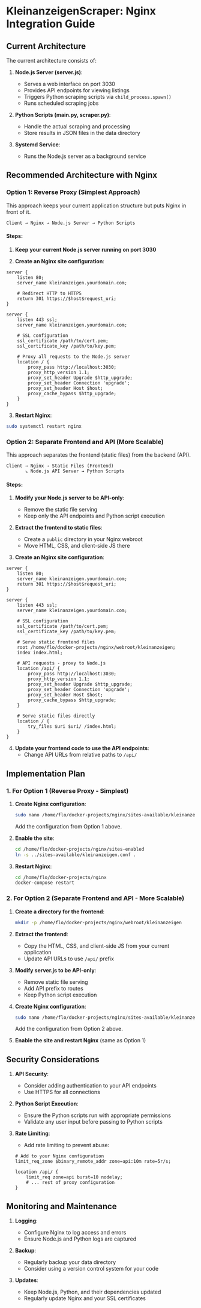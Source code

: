 # KleinanzeigenScraper: Nginx Integration Guide

## Current Architecture

The current architecture consists of:

1. **Node.js Server (server.js)**:
   - Serves a web interface on port 3030
   - Provides API endpoints for viewing listings
   - Triggers Python scraping scripts via `child_process.spawn()`
   - Runs scheduled scraping jobs

2. **Python Scripts (main.py, scraper.py)**:
   - Handle the actual scraping and processing
   - Store results in JSON files in the data directory

3. **Systemd Service**:
   - Runs the Node.js server as a background service

## Recommended Architecture with Nginx

### Option 1: Reverse Proxy (Simplest Approach)

This approach keeps your current application structure but puts Nginx in front of it.

```
Client → Nginx → Node.js Server → Python Scripts
```

#### Steps:

1. **Keep your current Node.js server running on port 3030**

2. **Create an Nginx site configuration**:

```nginx
server {
    listen 80;
    server_name kleinanzeigen.yourdomain.com;

    # Redirect HTTP to HTTPS
    return 301 https://$host$request_uri;
}

server {
    listen 443 ssl;
    server_name kleinanzeigen.yourdomain.com;

    # SSL configuration
    ssl_certificate /path/to/cert.pem;
    ssl_certificate_key /path/to/key.pem;

    # Proxy all requests to the Node.js server
    location / {
        proxy_pass http://localhost:3030;
        proxy_http_version 1.1;
        proxy_set_header Upgrade $http_upgrade;
        proxy_set_header Connection 'upgrade';
        proxy_set_header Host $host;
        proxy_cache_bypass $http_upgrade;
    }
}
```

3. **Restart Nginx**:
```bash
sudo systemctl restart nginx
```

### Option 2: Separate Frontend and API (More Scalable)

This approach separates the frontend (static files) from the backend (API).

```
Client → Nginx → Static Files (Frontend)
       ↘ Node.js API Server → Python Scripts
```

#### Steps:

1. **Modify your Node.js server to be API-only**:
   - Remove the static file serving
   - Keep only the API endpoints and Python script execution

2. **Extract the frontend to static files**:
   - Create a `public` directory in your Nginx webroot
   - Move HTML, CSS, and client-side JS there

3. **Create an Nginx site configuration**:

```nginx
server {
    listen 80;
    server_name kleinanzeigen.yourdomain.com;
    return 301 https://$host$request_uri;
}

server {
    listen 443 ssl;
    server_name kleinanzeigen.yourdomain.com;

    # SSL configuration
    ssl_certificate /path/to/cert.pem;
    ssl_certificate_key /path/to/key.pem;

    # Serve static frontend files
    root /home/flo/docker-projects/nginx/webroot/kleinanzeigen;
    index index.html;

    # API requests - proxy to Node.js
    location /api/ {
        proxy_pass http://localhost:3030;
        proxy_http_version 1.1;
        proxy_set_header Upgrade $http_upgrade;
        proxy_set_header Connection 'upgrade';
        proxy_set_header Host $host;
        proxy_cache_bypass $http_upgrade;
    }

    # Serve static files directly
    location / {
        try_files $uri $uri/ /index.html;
    }
}
```

4. **Update your frontend code to use the API endpoints**:
   - Change API URLs from relative paths to `/api/`

## Implementation Plan

### 1. For Option 1 (Reverse Proxy - Simplest)

1. **Create Nginx configuration**:
   ```bash
   sudo nano /home/flo/docker-projects/nginx/sites-available/kleinanzeigen.conf
   ```
   
   Add the configuration from Option 1 above.

2. **Enable the site**:
   ```bash
   cd /home/flo/docker-projects/nginx/sites-enabled
   ln -s ../sites-available/kleinanzeigen.conf .
   ```

3. **Restart Nginx**:
   ```bash
   cd /home/flo/docker-projects/nginx
   docker-compose restart
   ```

### 2. For Option 2 (Separate Frontend and API - More Scalable)

1. **Create a directory for the frontend**:
   ```bash
   mkdir -p /home/flo/docker-projects/nginx/webroot/kleinanzeigen
   ```

2. **Extract the frontend**:
   - Copy the HTML, CSS, and client-side JS from your current application
   - Update API URLs to use `/api/` prefix

3. **Modify server.js to be API-only**:
   - Remove static file serving
   - Add API prefix to routes
   - Keep Python script execution

4. **Create Nginx configuration**:
   ```bash
   sudo nano /home/flo/docker-projects/nginx/sites-available/kleinanzeigen.conf
   ```
   
   Add the configuration from Option 2 above.

5. **Enable the site and restart Nginx** (same as Option 1)

## Security Considerations

1. **API Security**:
   - Consider adding authentication to your API endpoints
   - Use HTTPS for all connections

2. **Python Script Execution**:
   - Ensure the Python scripts run with appropriate permissions
   - Validate any user input before passing to Python scripts

3. **Rate Limiting**:
   - Add rate limiting to prevent abuse:
   ```nginx
   # Add to your Nginx configuration
   limit_req_zone $binary_remote_addr zone=api:10m rate=5r/s;
   
   location /api/ {
       limit_req zone=api burst=10 nodelay;
       # ... rest of proxy configuration
   }
   ```

## Monitoring and Maintenance

1. **Logging**:
   - Configure Nginx to log access and errors
   - Ensure Node.js and Python logs are captured

2. **Backup**:
   - Regularly backup your data directory
   - Consider using a version control system for your code

3. **Updates**:
   - Keep Node.js, Python, and their dependencies updated
   - Regularly update Nginx and your SSL certificates 